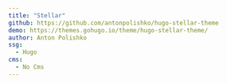 ```yaml
---
title: "Stellar"
github: https://github.com/antonpolishko/hugo-stellar-theme
demo: https://themes.gohugo.io/theme/hugo-stellar-theme/
author: Anton Polishko
ssg:
  - Hugo
cms:
  - No Cms
---
```

